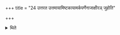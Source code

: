 +++
title = "24 उत्तरत उत्तमायामिष्टकायामर्कपर्णेनाजाक्षीरञ् जुहोति"

+++

<details><summary>थिते</summary>

उत्तरत उत्तमायामिष्टकायामर्कपर्णेनाजाक्षीरं जुहोति २४
</details>
